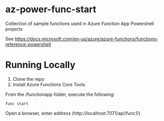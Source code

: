 # az-power-func-start
Collection of sample functions used in Azure Function App Powershell projects

See https://docs.microsoft.com/en-us/azure/azure-functions/functions-reference-powershell

# Running Locally

1. Clone the repo
2. Install Azure Functions Core Tools

From the /functionapp folder, execute the following:
```
func start
```
Open a browser, enter address
(http://localhost:7071/api/func1/)
